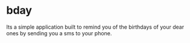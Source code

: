# bday
Its a simple application built to remind you of the birthdays of your dear ones by sending you a sms to your phone.
